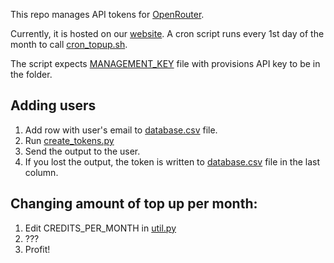 This repo manages API tokens for [OpenRouter](https://openrouter.ai/).

Currently, it is hosted on our [website](https://github.com/uoft-isl/website). 
A cron script runs every 1st day of the month to call [cron_topup.sh](cron_topup.sh).

The script expects [MANAGEMENT_KEY](MANAGEMENT_KEY) file with provisions API key to be in the folder. 

## Adding users
1. Add row with user's email to [database.csv](database.csv) file.
2. Run [create_tokens.py](create_tokens.py)
3. Send the output to the user.
4. If you lost the output, the token is written to [database.csv](database.csv) file in the last column.

## Changing amount of top up per month:
1. Edit CREDITS_PER_MONTH in [util.py](util.py)
2. ???
3. Profit!